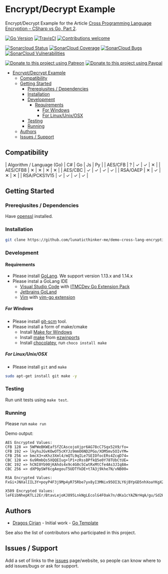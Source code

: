 # Encrypt/Decrypt Example

Encrypt/Decrypt Example for the Article [Cross Programming Language Encryption – CSharp vs Go, Part 2](https://lunaticthinker.me/index.php/cross-programming-language-encryption-–-csharp-vs-go,-part-2).

[![Go Version](https://img.shields.io/github/go-mod/go-version/lunaticthinker-me/demo-cross-lang-encryption-go)](https://img.shields.io/github/go-mod/go-version/lunaticthinker-me/demo-cross-lang-encryption-go)
[![TravisCI](https://travis-ci.org/lunaticthinker-me/demo-cross-lang-encryption-go.svg?branch=master)](https://travis-ci.org/lunaticthinker-me/demo-cross-lang-encryption-go)
[![Contributions welcome](https://img.shields.io/github/contributors/lunaticthinker-me/demo-cross-lang-encryption-go)](https://img.shields.io/github/contributors/lunaticthinker-me/demo-cross-lang-encryption-go)

[![Sonarcloud Status](https://sonarcloud.io/api/project_badges/measure?project=lunaticthinker-me_demo-cross-lang-encryption-go&metric=alert_status)](https://sonarcloud.io/dashboard?id=lunaticthinker-me_demo-cross-lang-encryption-go)
[![SonarCloud Coverage](https://sonarcloud.io/api/project_badges/measure?project=lunaticthinker-me_demo-cross-lang-encryption-go&metric=coverage)](https://sonarcloud.io/component_measures/metric/coverage/list?id=lunaticthinker-me_demo-cross-lang-encryption-go)
[![SonarCloud Bugs](https://sonarcloud.io/api/project_badges/measure?project=lunaticthinker-me_demo-cross-lang-encryption-go&metric=bugs)](https://sonarcloud.io/component_measures/metric/reliability_rating/list?id=lunaticthinker-me_demo-cross-lang-encryption-go)
[![SonarCloud Vulnerabilities](https://sonarcloud.io/api/project_badges/measure?project=lunaticthinker-me_demo-cross-lang-encryption-go&metric=vulnerabilities)](https://sonarcloud.io/component_measures/metric/security_rating/list?id=lunaticthinker-me_demo-cross-lang-encryption-go)


[![Donate to this project using Patreon](https://img.shields.io/badge/patreon-donate-yellow.svg)](https://patreon.com/dragoscirjan)
[![Donate to this project using Paypal](https://img.shields.io/badge/paypal-donate-yellow.svg)](https://www.paypal.com/cgi-bin/webscr?cmd=_s-xclick&hosted_button_id=QBP6DEBJDEMV2&source=url)

<!--[![Donate to this project using Flattr](https://img.shields.io/badge/flattr-donate-yellow.svg)](https://flattr.com/profile/balupton)
[![Donate to this project using Liberapay](https://img.shields.io/badge/liberapay-donate-yellow.svg)](https://liberapay.com/dragoscirjan)
[![Donate to this project using Thanks App](https://img.shields.io/badge/thanksapp-donate-yellow.svg)](https://givethanks.app/donate/npm/badges)
[![Donate to this project using Boost Lab](https://img.shields.io/badge/boostlab-donate-yellow.svg)](https://boost-lab.app/dragoscirjan/badges)
[![Donate to this project using Buy Me A Coffee](https://img.shields.io/badge/buy%20me%20a%20coffee-donate-yellow.svg)](https://buymeacoffee.com/balupton)
[![Donate to this project using Open Collective](https://img.shields.io/badge/open%20collective-donate-yellow.svg)](https://opencollective.com/dragoscirjan)
[![Donate to this project using Cryptocurrency](https://img.shields.io/badge/crypto-donate-yellow.svg)](https://dragoscirjan.me/crypto)
[![Donate to this project using Paypal](https://img.shields.io/badge/paypal-donate-yellow.svg)](https://dragoscirjan.me/paypal)
[![Buy an item on our wishlist for us](https://img.shields.io/badge/wishlist-donate-yellow.svg)](https://dragoscirjan.me/wishlist)
-->

- [Encrypt/Decrypt Example](#encryptdecrypt-example)
  - [Compatibility](#compatibility)
  - [Getting Started](#getting-started)
    - [Prereqiusites / Dependencies](#prereqiusites--dependencies)
    - [Installation](#installation)
    - [Development](#development)
      - [Requirements](#requirements)
        - [For Windows](#for-windows)
        - [For Linux/Unix/OSX](#for-linuxunixosx)
    - [Testing](#testing)
    - [Running](#running)
  - [Authors](#authors)
  - [Issues / Support](#issues--support)

<!-- /TOC -->

## Compatibility

| Algorithm / Language (Go) | C# | Go | Js | Py |
| AES/CFB | ? | ✓ | ✓ | ✕ |
| AES/CFB8 | ✕ | ✕ | ✕ | ✕ |
| AES/CBC | ✓ | ✓ | ✓ | ✓ |
| RSA/OAEP | ✕ | ✓ | ✕ | ✕ |
| RSA/PCKS1V15 | ✓ | ✓ | ✓ | ✓ |

## Getting Started

### Prereqiusites / Dependencies

Have [openssl]() installed.

### Installation

```bash
git clone https://github.com/lunaticthinker-me/demo-cross-lang-encryption-go
```

### Development

#### Requirements

- Please install [GoLang](https://golang.org/dl/). We support version 1.13.x and 1.14.x
- Please instal a GoLang IDE
  - [Visual Studio Code](https://code.visualstudio.com/) with [ITMCDev Go Extension Pack](https://marketplace.visualstudio.com/items?itemName=itmcdev.go-extension-pack)
  - [Jetbrains GoLand](https://www.jetbrains.com/go/)
  - [Vim](https://www.vim.org/) with [vim-go extension](https://github.com/fatih/vim-go)

##### For Windows

- Please install [git-scm](https://git-scm.com/download/win) tool.
- Please install a form of make/cmake
  - Install [Make for Windows](http://gnuwin32.sourceforge.net/packages/make.htm)
  - Install [make](https://sourceforge.net/projects/ezwinports/files/) from [ezwinports](https://sourceforge.net/projects/ezwinports/files/)
  - Install [chocolatey](https://chocolatey.org/), run `choco install make`
  <!-- - Install [Visual Studio Community](https://visualstudio.microsoft.com/vs/community/)
    - You will find it under `C:\Program Files (x86)\Microsoft Visual Studio\2019\Community\VC\Tools\MSVC\14.25.28610\bin\Hostx64` -->

##### For Linux/Unix/OSX

- Please install `git` and `make`

```bash
sudo apt-get install git make -y
```

### Testing

Run unit tests using `make test`.

### Running

Please run `make run`

Demo output:

```
AES Encrypted Values:
CFB 128 => 5WPWeBKWEafSfZCAscojoXjpr6AG78cC7Sqx52X9/fo=
CFB 192 => lkyhuJGvKOwOT5cKYJz9mmO6ND2PGo/XOM5mv5OIvYM=
CFB 256 => bmcX3+xKhz3Xml4/mQTL9qILe7SEIOfocERs4ZcqD74=
CBC 128 => 6u9RmbQs5XQQEIug+lP1+zRssBPfkQ5e0Y78TUbCtUE=
CBC 192 => hCNI0Yb90jKAhds4x9c4G0c5CwtRxMtCfe4As3JIq8A=
CBC 256 => dXP9pSWf6cgAegouT5UDTfkDE+t7A3j9khe7N/vNB00=

RSA Encrypted Values:
FxGi+JNXalIIL3Y+poyP4F3j9Mp4yR75Rbe7yx8yI3MNix95OI3LY6jBYpGD5nhXoaYKgX2NrmZcaAeNg7uzIH3m95ULMrboa0Br3IPmEw2aMwW8uxDEL/I4x7Uvlux1QCHnv3rnYNX/Hyipg3DMeKKppmcAYZ1zpfatH6qXMD0vGttpX1KksUe/3TN/oz8swPecAePFg6I/MPcndCxIeVfTXLqUCpQbxvmN7GYQpWbxXGB7S6rQpxNkZLcssH6XHwM/6LRQ3laQ+U+o3kL/bCUUrSB27B6yAB65I0SsLyhFY+bxDjugxOND0MPaVxVpa7MM5lileUL8uqG5U58sBg==

X509 Encrypted Values:
leFEibNhepKTLi2Er/BtavLejoKJ895LnkNgLEcolG4FOak7n/dKa1cYAZNrHqA/gu/Sd2HBdRirNI2OyJ766Lm5I5iiMQzLGobFI4+jyeLGDCjo2RjySLFBVjPKKbjo3RxcxpS6C/V3qvet3Px2VwdzCEfB3Ffpimsk6RblaZgLPl6YzRQsV1qkYtxxdsk3mdlR3eyXxSjfSUlx1bSZvv/BD2sCJtq+SiHOP9QfvQ8iIG5IbZtNdT95oaQ92bpGxuWA76DYqbP4C0s/Iv4w/GvV0mcgxcK1ePuY3wzCeHy6a80l36OaQGXf6xEJffvQ/QRz7BaEG2V0Fz/Ezx8L9g==
```

## Authors

- [Dragos Cirjan](mailto:dragos.cirjan@gmail.com) - Initial work - [Go Template](/lunaticthinker-me/demo-cross-lang-encryption-go)

See also the list of contributors who participated in this project.

## Issues / Support

Add a set of links to the [issues](/lunaticthinker-me/demo-cross-lang-encryption-go/issues) page/website, so people can know where to add issues/bugs or ask for support.

<!-- ## Changelog

Small changelog history. The rest should be added to [CHANGELOG.md](CHANGELOG.md).

See here a template for changelogs: https://keepachangelog.com/en/1.0.0/

Also see this tool for automatically generating them: https://www.npmjs.com/package/changelog -->
